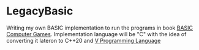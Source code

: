 # LegacyBasic

Writing my own BASIC implementation to run the programs in book [BASIC Computer Games](https://en.wikipedia.org/wiki/BASIC_Computer_Games). Implementation language will be "C" with the idea of converting it lateron to C++20 and [V Programming Language](https://vlang.io/) 
